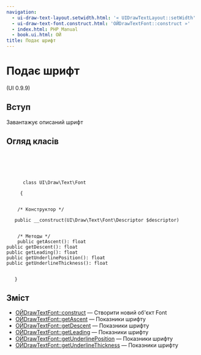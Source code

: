 ```yaml
---
navigation:
  - ui-draw-text-layout.setwidth.html: '« UIDrawTextLayout::setWidth'
  - ui-draw-text-font.construct.html: 'ОЙDrawTextFont::construct »'
  - index.html: PHP Manual
  - book.ui.html: ОЙ
title: Подає шрифт
---
```

# Подає шрифт

(UI 0.9.9)

## Вступ

Завантажує описаний шрифт

## Огляд класів

```classsynopsis



    
     
      class UI\Draw\Text\Font
     
     {


    /* Конструктор */
    
   public __construct(UI\Draw\Text\Font\Descriptor $descriptor)


    /* Методы */
    public getAscent(): float
public getDescent(): float
public getLeading(): float
public getUnderlinePosition(): float
public getUnderlineThickness(): float


   }
```

## Зміст

-   [ОЙDrawTextFont::construct](ui-draw-text-font.construct.html) — Створити новий об'єкт Font
-   [ОЙDrawTextFont::getAscent](ui-draw-text-font.getascent.html) — Показники шрифту
-   [ОЙDrawTextFont::getDescent](ui-draw-text-font.getdescent.html) — Показники шрифту
-   [ОЙDrawTextFont::getLeading](ui-draw-text-font.getleading.html) — Показники шрифту
-   [ОЙDrawTextFont::getUnderlinePosition](ui-draw-text-font.getunderlineposition.html) — Показники шрифту
-   [ОЙDrawTextFont::getUnderlineThickness](ui-draw-text-font.getunderlinethickness.html) — Показники шрифту
